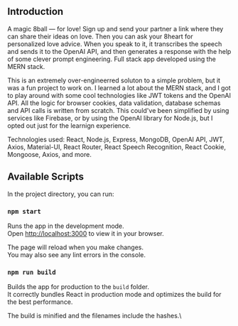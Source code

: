 ## Introduction

A magic 8ball — for love! Sign up and send your partner a link where they can share their ideas on love. Then you can ask your 8heart for personalized love advice. When you speak to it, it transcribes the speech and sends it to the OpenAI API, and then generates a response with the help of some clever prompt engineering. Full stack app developed using the MERN stack.

This is an extremely over-engineerred soluton to a simple problem, but it was a fun project to work on. I learned a lot about the MERN stack, and I got to play around with some cool technologies like JWT tokens and the OpenAI API. All the logic for browser cookies, data validation, database schemas and API calls is written from scratch. This could've been simplified by using services like Firebase, or by using the OpenAI library for Node.js, but I opted out just for the learnign experience.

Technologies used: React, Node.js, Express, MongoDB, OpenAI API, JWT, Axios, Material-UI, React Router, React Speech Recognition, React Cookie, Mongoose, Axios, and more.

## Available Scripts

In the project directory, you can run:

### `npm start`

Runs the app in the development mode.\
Open [http://localhost:3000](http://localhost:3000) to view it in your browser.

The page will reload when you make changes.\
You may also see any lint errors in the console.

### `npm run build`

Builds the app for production to the `build` folder.\
It correctly bundles React in production mode and optimizes the build for the best performance.

The build is minified and the filenames include the hashes.\
